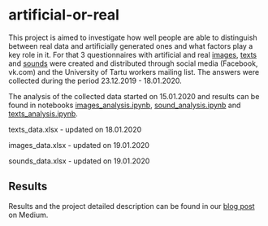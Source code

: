 # artificial-or-real

This project is aimed to investigate how well people are able to distinguish between real data and artificially generated ones and what factors play a key role in it. For that 3 questionnaires with artificial and real [images](https://forms.gle/qp3Bmp4oAX218GDo6), [texts](https://forms.gle/GKj8AzzA99ARmk5aA) and [sounds](https://forms.gle/vhEoZV6AEc5wfXGL8) were created and distributed through social media (Facebook, vk.com) and the University of Tartu workers mailing list. The answers were collected during the period 23.12.2019 - 18.01.2020.

The analysis of the collected data started on 15.01.2020 and results can be found in notebooks [images_analysis.ipynb](https://github.com/ShalyginaA/artificial-or-real/blob/master/images_analysis.ipynb), [sound_analysis.ipynb](https://github.com/ShalyginaA/artificial-or-real/blob/master/sound_analysis.ipynb) and [texts_analysis.ipynb](https://github.com/ShalyginaA/artificial-or-real/blob/master/texts_analysis.ipynb). 

texts_data.xlsx - updated on 18.01.2020

images_data.xlsx - updated on 19.01.2020

sounds_data.xlsx - updated on 19.01.2020

## Results

Results and the project detailed description can be found in our [blog post](https://medium.com/@nshal3879/artificial-or-real-6b1d9974a9) on Medium.
